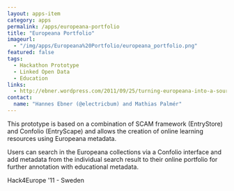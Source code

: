 ```yaml
---
layout: apps-item
category: apps
permalink: /apps/europeana-portfolio
title: "Europeana Portfolio"
imageurl:
  - "/img/apps/Europeana%20Portfolio/europeana_portfolio.png"
featured: false
tags:
  - Hackathon Prototype
  - Linked Open Data
  - Education
links:
  - http://ebner.wordpress.com/2011/09/25/turning-europeana-into-a-source-for-educational-content/
contact: 
  name: "Hannes Ebner (@electricbum) and Mathias Palmér"
---
```

This prototype is based on a combination of SCAM framework (EntryStore) and Confolio (EntryScape) and allows the creation of online learning resources using Europeana metadata.

Users can search in the Europeana collections via a Confolio interface and add metadata from the individual search result to their online portfolio for further annotation with educational metadata.

Hack4Europe '11 - Sweden
